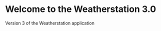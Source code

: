 Welcome to the Weatherstation 3.0
=========================

Version 3 of the Weatherstation application
